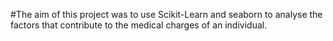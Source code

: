#The aim of this project was to use Scikit-Learn and seaborn to analyse the factors that contribute to the medical charges of an individual. 
